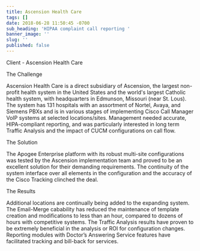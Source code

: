 ```yaml
---
title: Ascension Health Care
tags: []
date: 2018-06-28 11:50:45 -0700
sub_heading: 'HIPAA complaint call reporting '
banner_image: ''
slug: ''
published: false
---
```

Client - Ascension Health Care

The Challenge

Ascension Health Care is a direct subsidiary of Ascension, the largest non-profit health system in the United States and the world's largest Catholic health system, with headquarters in Edmunson, Missouri (near St. Lous).  The system has 131 hospitals with an assortment of Nortel, Avaya, and Siemens PBXs and is in various stages of implementing Cisco Call Manager VoIP systems at selected locations/sites.    Management needed accurate, HIPA-compliant reporting, and was particularly interested in long term Traffic Analysis and the impact of CUCM configurations on call flow.

The Solution

The Apogee Enterprise platform with its robust multi-site configurations was tested by the Ascension implementation team and proved to be an excellent solution for their demanding requirements.  The continuity of the system interface over all elements in the configuration and the accuracy of the Cisco Tracking clinched the deal.

The Results

Additional locations are continually being added to the expanding system.  The Email-Merge cabability has reduced the maintenance of template creation and modifications to less than an hour, compared to dozens of hours with competitive systems.  The Traffic Analysis results have proven to be extremely beneficial in the analysis or ROI for configuration changes.  Reporting modules with Doctor’s Answering Service features have facilitated tracking and bill-back for services.